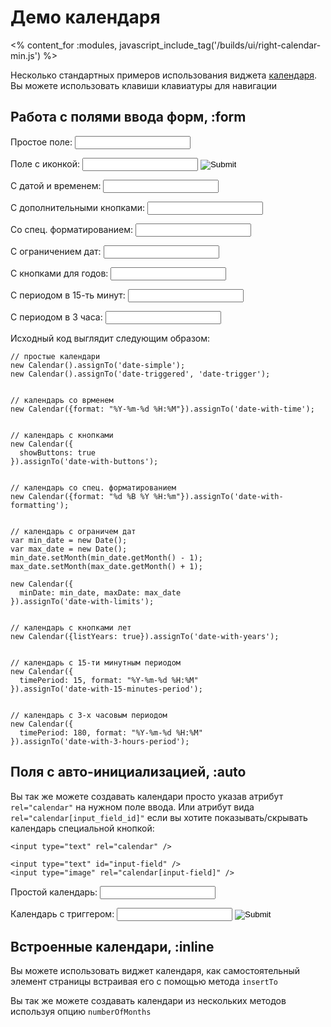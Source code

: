 # Демо календаря
<% content_for :modules, javascript_include_tag('/builds/ui/right-calendar-min.js') %>

Несколько стандартных примеров использования виджета [календаря](/ui/calendar).
Вы можете использовать клавиши клавиатуры для навигации

## Работа с полями ввода форм, :form
<p>
  <label>Простое поле:</label>
  <input type="text" id="date-simple" class="demo-field" />
</p>
<p>
  <label>Поле с иконкой:</label>
  <input type="text" id="date-triggered" class="demo-field" />
  <input type="image" id="date-trigger" src="/images/calendar.png" />
</p>
<p>
  <label>С датой и временем:</label>
  <input type="text" id="date-with-time" class="demo-field" />
</p>
<p>
  <label>С дополнительными кнопками:</label>
  <input type="text" id="date-with-buttons" class="demo-field" />
</p>
<p>
  <label>Со спец. форматированием:</label>
  <input type="text" id="date-with-formatting" class="demo-field" />
</p>
<p>
  <label>С ограничением дат:</label>
  <input type="text" id="date-with-limits" class="demo-field" />
</p>
<p>
  <label>С кнопками для годов:</label>
  <input type="text" id="date-with-years" class="demo-field" />
</p>
<p>
  <label>С периодом в 15-ть минут:</label>
  <input type="text" id="date-with-15-minutes-period" class="demo-field" />
</p>
<p>
  <label>С периодом в 3 часа:</label>
  <input type="text" id="date-with-3-hours-period" class="demo-field" />
</p>
<script type="text/javascript">
// <![CDATA[
  new Calendar().assignTo('date-simple');
  new Calendar().assignTo('date-triggered', 'date-trigger');
  new Calendar({format: "%Y-%m-%d %H:%M"}).assignTo('date-with-time');
  new Calendar({showButtons: true}).assignTo('date-with-buttons');
  new Calendar({
    format: "%d %B %Y %H:%m"
  }).assignTo('date-with-formatting');
  var min_date = new Date();
  var max_date = new Date();
  min_date.setMonth(min_date.getMonth() - 1);
  max_date.setMonth(max_date.getMonth() + 1);

  new Calendar({
    minDate: min_date, maxDate: max_date
  }).assignTo('date-with-limits');

  new Calendar({listYears: true}).assignTo('date-with-years');

  new Calendar({
    timePeriod: 15, format: "%Y-%m-%d %H:%M"
  }).assignTo('date-with-15-minutes-period');

  new Calendar({
    timePeriod: 180, format: "%Y-%m-%d %H:%M"
  }).assignTo('date-with-3-hours-period');
// ]]>
</script>

Исходный код выглядит следующим образом:

    // простые календари
    new Calendar().assignTo('date-simple');
    new Calendar().assignTo('date-triggered', 'date-trigger');


    // календарь со врменем
    new Calendar({format: "%Y-%m-%d %H:%M"}).assignTo('date-with-time');


    // календарь с кнопками
    new Calendar({
      showButtons: true
    }).assignTo('date-with-buttons');


    // календарь со спец. форматированием
    new Calendar({format: "%d %B %Y %H:%m"}).assignTo('date-with-formatting');


    // календарь с ограничем дат
    var min_date = new Date();
    var max_date = new Date();
    min_date.setMonth(min_date.getMonth() - 1);
    max_date.setMonth(max_date.getMonth() + 1);

    new Calendar({
      minDate: min_date, maxDate: max_date
    }).assignTo('date-with-limits');


    // календарь с кнопками лет
    new Calendar({listYears: true}).assignTo('date-with-years');


    // календарь с 15-ти минутным периодом
    new Calendar({
      timePeriod: 15, format: "%Y-%m-%d %H:%M"
    }).assignTo('date-with-15-minutes-period');


    // календарь с 3-х часовым периодом
    new Calendar({
      timePeriod: 180, format: "%Y-%m-%d %H:%M"
    }).assignTo('date-with-3-hours-period');

## Поля с авто-инициализацией, :auto

Вы так же можете создавать календари просто указав атрибут `rel="calendar"` на
нужном поле ввода. Или атрибут вида `rel="calendar[input_field_id]"` если
вы хотите показывать/скрывать календарь специальной кнопкой:

    <input type="text" rel="calendar" />

    <input type="text" id="input-field" />
    <input type="image" rel="calendar[input-field]" />

<p>
  <label>Простой календарь:</label>
  <input type="text" rel="calendar" class="demo-field" />
</p>
<p>
  <label>Календарь с триггером:</label>
  <input type="text" id="input-field" class="demo-field" />
  <input type="image" rel="calendar[input-field]" src="/images/calendar.png" />
</p>

## Встроенные календари, :inline

Вы можете использовать виджет календаря, как самостоятельный элемент страницы
встраивая его с помощью метода `insertTo`

<p>
  <div id="simple-calendar"></div>
</p>
<p>
  <div id="simple-calendar-with-time"></div>
</p>
<p>
  <div id="simple-calendar-with-buttons"></div>
</p>
<script type="text/javascript">
//<![CDATA[
new Calendar().insertTo('simple-calendar');
new Calendar({showTime: true}).insertTo('simple-calendar-with-time');
new Calendar({showButtons: true}).insertTo('simple-calendar-with-buttons');
//]]>
</script>

Вы так же можете создавать календари из нескольких методов используя опцию `numberOfMonths`

<p>
  <div id="two-calendars"></div>
</p>
<p>
  <div id="calendar-greed"></div>
</p>
<script type="text/javascript">
//<![CDATA[
new Calendar({numberOfMonths: 2}).insertTo('two-calendars');
new Calendar({numberOfMonths: [2,2]}).insertTo('calendar-greed');
//]]>
</script>

